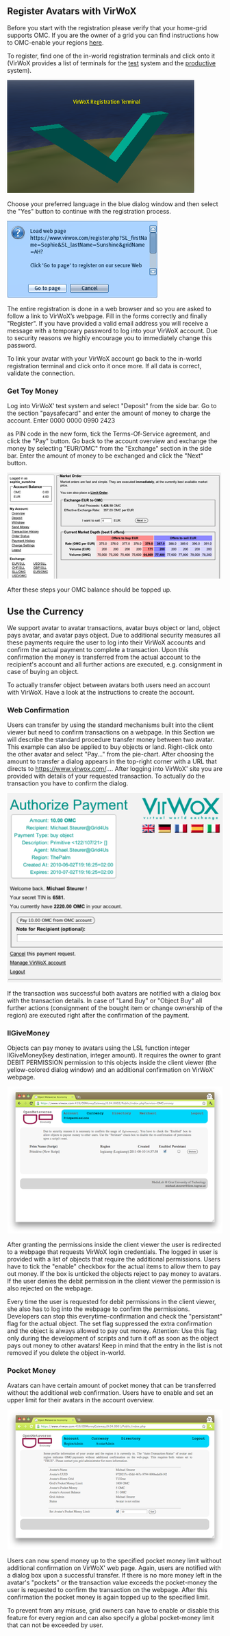 ## Register Avatars with VirWoX

Before you start with the registration please verify that your home-grid supports OMC. If you are the owner of a grid you can find instructions how to OMC-enable your regions [here](/Installation).

To register, find one of the in-world registration terminals and click onto it (VirWoX provides a list of terminals for the [test](https://www.virwox.com:8000/terminals.php) system and the [productive](https://www.virwox.com/terminals.php) system).


![Terminal](./images/OMCurrency-registration_terminal.png)

Choose your preferred language in the blue dialog window and then select the "Yes" button to continue with the registration process.

![Link](./images/OMCurrency-registration_follow-link.png)

The entire registration is done in a web browser and so you are asked to follow a link to VirWoX’s webpage. Fill in the forms correctly and finally "Register". If you have provided a valid email address you will receive a message with a temporary password to log into your VirWoX account. Due to security reasons we highly encourage you to immediately change this password.

To link your avatar with your VirWoX account go back to the in-world registration terminal and click onto it once more. If all data is correct, validate the connection.


### Get Toy Money

Log into VirWoX’ test system and select "Deposit" from the side bar. Go to the section "paysafecard" and enter the amount of money to charge the account. Enter
  0000 0000 0990 2423

as PIN code in the new form, tick the Terms-Of-Service agreement, and click the "Pay" button. Go back to the account overview and exchange the money by selecting "EUR/OMC" from the "Exchange" section in the side bar. Enter the amount of money to be exchanged and click the "Next" button.

![Market Order](./images/OMCurrency-market_order.png)

After these steps your OMC balance should be topped up.

## Use the Currency

We support avatar to avatar transactions, avatar buys object or land, object pays avatar, and avatar pays object. Due to additional security measures all these payments require the user to log into their VirWoX accounts and confirm the actual payment to complete a transaction. Upon this confirmation the money is transferred from the actual account to the recipient's account and all further actions are executed, e.g. consignment in case of buying an object.

To actually transfer object between avatars both users need an account with VirWoX. Have a look at the instructions to create the account.

### Web Confirmation

Users can transfer by using the standard mechanisms built into the client viewer but need to confirm transactions on a webpage. In this Section we will describe the standard procedure transfer money between two avatar. This example can also be applied to buy objects or land.
Right-click onto the other avatar and select "Pay..." from the pie-chart. After choosing the amount to transfer a dialog appears in the top-right corner with a URL that directs to https://www.virwox.com/.... After logging into VirWoX' site you are provided with details of your requested transaction. To actually do the transaction you have to confirm the dialog.

![Web Confirmation](./images/OMCurrency-webconfirmation.png)

If the transaction was successful both avatars are notified with a dialog box with the transaction details. In case of "Land Buy" or "Object Buy" all further actions (consignment of the bought item or change ownership of the region) are executed right after the confirmation of the payment.

### llGiveMoney

Objects can pay money to avatars using the LSL function
integer llGiveMoney(key destination, integer amount).
It requires the owner to grant DEBIT PERMISSION permission to this objects inside the client viewer (the yellow-colored dialog window) and an additional confirmation on VirWoX' webpage.

![Prim Permissions](./images/OMCurrency-primpermissions.png)

After granting the permissions inside the client viewer the user is redirected to a webpage that requests VirWoX login credentials. The logged in user is provided with a list of objects that require the additional permissions. Users have to tick the "enable" checkbox for the actual items to allow them to pay out money. If the box is unticked the objects reject to pay money to avatars. If the user denies the debit permission in the client viewer the permission is also rejected on the webpage.

Every time the user is requested for debit permissions in the client viewer, she also has to log into the webpage to confirm the permissions. Developers can stop this everytime-confirmation and check the "persistant" flag for the actual object. The set flag suppressed the extra confirmation and the object is always allowed to pay out money. Attention: Use this flag only during the development of scripts and turn it off as soon as the object pays out money to other avatars! Keep in mind that the entry in the list is not removed if you delete the object in-world.


### Pocket Money

Avatars can have certain amount of pocket money that can be transferred without the additional web confirmation. Users have to enable and set an upper limit for their avatars in the account overview.

![Pocket Money](./images/OMCurrency-pocket-money.png)

Users can now spend money up to the specified pocket money limit without additional confirmation on VirWoX' web page. Again, users are notified with a dialog box upon a successful transfer.
If there is no more money left in the avatar's "pockets" or the transaction value exceeds the pocket-money the user is requested to confirm the transaction on the webpage. After this confirmation the pocket money is again topped up to the specified limit.

To prevent from any misuse, grid owners can have to enable or disable this feature for every region and can also specify a global pocket-money limit that can not be exceeded by user.
